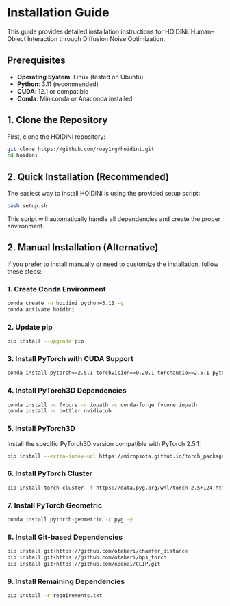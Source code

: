 # Installation Guide

This guide provides detailed installation instructions for HOIDiNi: Human–Object Interaction through Diffusion Noise Optimization.

## Prerequisites

- **Operating System**: Linux (tested on Ubuntu)
- **Python**: 3.11 (recommended)
- **CUDA**: 12.1 or compatible
- **Conda**: Miniconda or Anaconda installed

## 1. Clone the Repository

First, clone the HOIDiNi repository:

```bash
git clone https://github.com/roey1rg/hoidini.git
cd hoidini
```

## 2. Quick Installation (Recommended)

The easiest way to install HOIDiNi is using the provided setup script:

```bash
bash setup.sh
```

This script will automatically handle all dependencies and create the proper environment.

## 2. Manual Installation (Alternative)

If you prefer to install manually or need to customize the installation, follow these steps:

### 1. Create Conda Environment

```bash
conda create -n hoidini python=3.11 -y
conda activate hoidini
```

### 2. Update pip

```bash
pip install --upgrade pip
```

### 3. Install PyTorch with CUDA Support

```bash
conda install pytorch==2.5.1 torchvision==0.20.1 torchaudio==2.5.1 pytorch-cuda=12.1 -c pytorch -c nvidia -y
```

### 4. Install PyTorch3D Dependencies

```bash
conda install -c fvcore -c iopath -c conda-forge fvcore iopath
conda install -c bottler nvidiacub
```

### 5. Install PyTorch3D

Install the specific PyTorch3D version compatible with PyTorch 2.5.1:

```bash
pip install --extra-index-url https://miropsota.github.io/torch_packages_builder pytorch3d==0.7.8+pt2.5.1cu121
```

### 6. Install PyTorch Cluster

```bash
pip install torch-cluster -f https://data.pyg.org/whl/torch-2.5+124.html
```

### 7. Install PyTorch Geometric

```bash
conda install pytorch-geometric -c pyg -y
```

### 8. Install Git-based Dependencies

```bash
pip install git+https://github.com/otaheri/chamfer_distance
pip install git+https://github.com/otaheri/bps_torch
pip install git+https://github.com/openai/CLIP.git
```

### 9. Install Remaining Dependencies

```bash
pip install -r requirements.txt
```